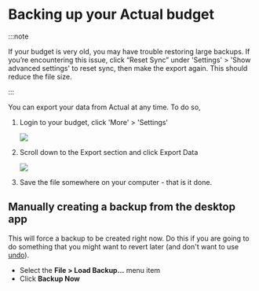 # Backing up your Actual budget

:::note

If your budget is very old, you may have trouble restoring large backups. If you’re encountering this issue, click “Reset Sync” under 'Settings' > 'Show advanced settings' to reset sync, then make the export again. This should reduce the file size.

:::

You can export your data from Actual at any time. To do so,

1. Login to your budget, click 'More' > 'Settings'

   ![](/img/backup-restore/sidebar-settings@2x.png)

2. Scroll down to the Export section and click Export Data

   ![](/img/backup-restore/settings-export.png)

3. Save the file somewhere on your computer - that is it done.

## Manually creating a backup from the desktop app

This will force a backup to be created right now. Do this if you are going to do something that you might want to revert later (and don't want to use [undo](../getting-started/tipstricks.md#undoredo)).

- Select the **File > Load Backup…** menu item
- Click **Backup Now**
